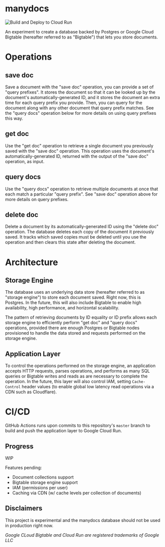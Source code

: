 # manydocs

![Build and Deploy to Cloud Run](https://github.com/mattwelke/manydocs/workflows/Build%20and%20Deploy%20to%20Cloud%20Run/badge.svg)

An experiment to create a database backed by Postgres or Google Cloud Bigtable (hereafter referred to as "Bigtable") that lets you store documents.

# Operations

## save doc

Save a document with the "save doc" operation, you can provide a set of "query prefixes". It stores the document so that it can be looked up by the document's automatically-generated ID, and it stores the document an extra time for each query prefix you provide. Then, you can query for the document along with any other document that query prefix matches. See the "query docs" operation below for more details on using query prefixes this way.

## get doc

Use the "get doc" operation to retrieve a single document you previously saved with the "save doc" operation. This operation uses the document's automatically-generated ID, returned with the output of the "save doc" operation, as input.

## query docs

Use the "query docs" operation to retrieve multiple documents at once that each match a particular "query prefix". See "save doc" operation above for more details on query prefixes.

## delete doc

Delete a document by its automatically-generated ID using the "delete doc" operation. The database deletes each copy of the document it previously saved. It tracks which saved copies must be deleted until you use the operation and then clears this state after deleting the document.

# Architecture

## Storage Engine

The database uses an underlying data store (hereafter referred to as "storage engine") to store each document saved. Right now, this is Postgres. In the future, this will also include Bigtable to enable high availability, high performance, and horizontal scalability.

The pattern of retrieving documents by ID equality or ID prefix allows each storage engine to efficiently perform "get doc" and "query docs" operations, provided there are enough Postgres or Bigtable nodes provisioned to handle the data stored and requests performed on the storage engine.

## Application Layer

To control the operations performed on the storage engine, an application accepts HTTP requests, parses operations, and performs as many SQL queries or Bigtable writes and reads as are necessary to complete the operation. In the future, this layer will also control IAM, setting `Cache-Control` header values (to enable global low latency read operations via a CDN such as Cloudflare).

# CI/CD

GitHub Actions runs upon commits to this repository's `master` branch to build and push the application layer to Google Cloud Run.

## Progress

WIP

Features pending:

- Document collections support
- Bigtable storage engine support
- IAM (permissions per user)
- Caching via CDN (w/ cache levels per collection of documents)

## Disclaimers

This project is experimental and the manydocs database should not be used in production right now.

*Google CLoud Bigtable and Cloud Run are registered trademarks of Google LLC*